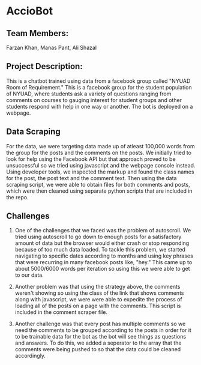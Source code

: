 # AccioBot

## Team Members: 
Farzan Khan, Manas Pant, Ali Shazal

## Project Description: 
This is a chatbot trained using data from a facebook group called "NYUAD Room of Requirement." This is a facebook group for the student population of NYUAD, where students ask a variety of questions ranging from comments on courses to gauging interest for student groups and other students respond with help in one way or another. The bot is deployed on a webpage. 

## Data Scraping
For the data, we were targeting data made up of atleast 100,000 words from the group for the posts and the comments on the posts. We initially tried to look for help using the Facebook API but that approach proved to be unsuccessful so we tried using javascript and the webpage console instead. Using developer tools, we inspected the markup and found the class names for the post, the post text and the comment text. Then using the data scraping script, we were able to obtain files for both comments and posts, which were then cleaned using separate python scripts that are included in the repo. 


## Challenges
1. One of the challenges that we faced was the problem of autoscroll. We tried using autoscroll to go down to enough posts for a satisfactory amount of data but the browser would either crash or stop responding because of too much data loaded. To tackle this problem, we started navigating to specific dates according to months and using key phrases that were recurring in many facebook posts like, "hey." This came up to about 5000/6000 words per iteration so using this we were able to get to our data. 

2. Another problem was that using the strategy above, the comments weren't showing so using the class of the link that shows comments along with javascript, we were were able to expedite the process of loading all of the posts on a page with the comments. This script is included in the comment scraper file. 

3. Another challenge was that every post has multiple comments so we need the comments to be grouped according to the posts in order for it to be trainable data for the bot as the bot will see things as questions and answers. To do this, we added a seperator to the array that the comments were being pushed to so that the data could be cleaned accordingly.


